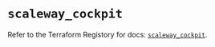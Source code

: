 # `scaleway_cockpit`

Refer to the Terraform Registory for docs: [`scaleway_cockpit`](https://registry.terraform.io/providers/scaleway/scaleway/2.17.0/docs/resources/cockpit).
